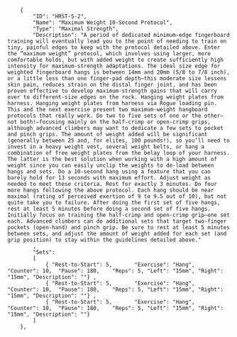         {
            "ID": "HRST-S-2",
            "Name": "Maximum Weight 10-Second Protocol",
            "Type": "Maximal Strength",
            "Description": "A period of dedicated minimum-edge fingerboard training will eventually lead you to the point of needing to train on tiny, painful edges to keep with the protocol detailed above. Enter the “maximum weight” protocol, which involves using larger, more comfortable holds, but with added weight to create sufficiently high intensity for maximum-strength adaptations. The ideal size edge for weighted fingerboard hangs is between 14mm and 20mm (5/8 to 7/8 inch), or a little less than one finger-pad depth—this moderate size lessens skin pain, reduces strain on the distal finger joint, and has been proven effective to develop maximum-strength gains that will carry over to different-size edges on the rock. Hanging weight plates from harness. Hanging weight plates from harness via Rogue loading pin. This and the next exercise present two maximum-weight hangboard protocols that really work. Do two to five sets of one or the other—not both!—focusing mainly on the half-crimp or open-crimp grips, although advanced climbers may want to dedicate a few sets to pocket and pinch grips. The amount of weight added will be significant (generally between 25 and, for elites, 100 pounds!), so you’ll need to invest in a heavy weight vest, several weight belts, or hang a combination of free weight plates from the belay loop of your harness. The latter is the best solution when working with a high amount of weight since you can easily unclip the weights to de-load between hangs and sets. Do a 10-second hang using a feature that you can barely hold for 13 seconds with maximum effort. Adjust weight as needed to meet these criteria. Rest for exactly 3 minutes. Do four more hangs following the above protocol. Each hang should be near maximal (rating of perceived exertion of 9 to 9.5 out of 10), but not quite take you to failure. After doing the first set of five hangs, rest at least 5 minutes before doing a second set of five hangs. Initially focus on training the half-crimp and open-crimp grip—one set each. Advanced climbers can do additional sets that target two-finger pockets (open-hand) and pinch grip. Be sure to rest at least 5 minutes between sets, and adjust the amount of weight added for each set (and grip position) to stay within the guidelines detailed above."
            ,
            "Sets":
            [
                { "Rest-to-Start": 5,       "Exercise": "Hang", 			    "Counter": 10, 	"Pause": 180,    "Reps": 5, "Left": "15mm", "Right": "15mm", "Description": ""} ,
                { "Rest-to-Start": 5,       "Exercise": "Hang", 			    "Counter": 10, 	"Pause": 180,    "Reps": 5, "Left": "15mm", "Right": "15mm", "Description": ""} ,
                { "Rest-to-Start": 5,       "Exercise": "Hang", 			    "Counter": 10, 	"Pause": 180,    "Reps": 5, "Left": "15mm", "Right": "15mm", "Description": ""} 
            ]
        },

        